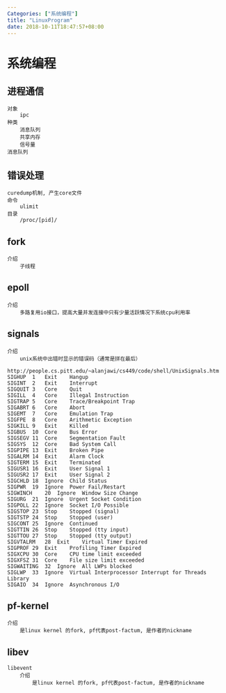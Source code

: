 ```yaml
---
Categories: ["系统编程"]
title: "LinuxProgram"
date: 2018-10-11T18:47:57+08:00
---
```


# 系统编程
## 进程通信
    对象
        ipc
    种类
        消息队列
        共享内存
        信号量
    消息队列
## 错误处理
    curedump机制, 产生core文件
    命令
        ulimit
    目录
        /proc/[pid]/
## fork
    介绍
        子线程
## epoll
    介绍
        多路复用io接口，提高大量并发连接中只有少量活跃情况下系统cpu利用率
## signals
    介绍
        unix系统中出错时显示的错误码（通常是拼在最后）
        http://people.cs.pitt.edu/~alanjawi/cs449/code/shell/UnixSignals.htm
    SIGHUP	1	Exit	Hangup
    SIGINT	2	Exit	Interrupt
    SIGQUIT	3	Core	Quit
    SIGILL	4	Core	Illegal Instruction
    SIGTRAP	5	Core	Trace/Breakpoint Trap
    SIGABRT	6	Core	Abort
    SIGEMT	7	Core	Emulation Trap
    SIGFPE	8	Core	Arithmetic Exception
    SIGKILL	9	Exit	Killed
    SIGBUS	10	Core	Bus Error
    SIGSEGV	11	Core	Segmentation Fault
    SIGSYS	12	Core	Bad System Call
    SIGPIPE	13	Exit	Broken Pipe
    SIGALRM	14	Exit	Alarm Clock
    SIGTERM	15	Exit	Terminated
    SIGUSR1	16	Exit	User Signal 1
    SIGUSR2	17	Exit	User Signal 2
    SIGCHLD	18	Ignore	Child Status
    SIGPWR	19	Ignore	Power Fail/Restart
    SIGWINCH	20	Ignore	Window Size Change
    SIGURG	21	Ignore	Urgent Socket Condition
    SIGPOLL	22	Ignore	Socket I/O Possible
    SIGSTOP	23	Stop	Stopped (signal)
    SIGTSTP	24	Stop	Stopped (user)
    SIGCONT	25	Ignore	Continued
    SIGTTIN	26	Stop	Stopped (tty input)
    SIGTTOU	27	Stop	Stopped (tty output)
    SIGVTALRM	28	Exit	Virtual Timer Expired
    SIGPROF	29	Exit	Profiling Timer Expired
    SIGXCPU	30	Core	CPU time limit exceeded
    SIGXFSZ	31	Core	File size limit exceeded
    SIGWAITING	32	Ignore	All LWPs blocked
    SIGLWP	33	Ignore	Virtual Interprocessor Interrupt for Threads Library
    SIGAIO	34	Ignore	Asynchronous I/O
## pf-kernel
    介绍
        是linux kernel 的fork, pf代表post-factum, 是作者的nickname
## libev
    libevent
        介绍
            是linux kernel 的fork, pf代表post-factum, 是作者的nickname